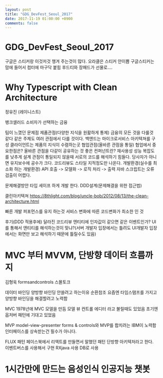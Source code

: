 ```yaml
---
layout: post
title: "GDG_DevFest_Seoul_2017"
date: 2017-11-19 01:00:00 +0900
comments: false
---
```


# GDG_DevFest_Seoul_2017

구글은 스티커랑 이것저것 챙겨 주는것이 많다.
오라클은 스티커 안이쁨 구글스티커는 맘에 들어서 컴터에 마구닥 붙힘
후드티와 장패드가 선물로....

# Why Typescript with Clean Architecture
정유진 (레이니스트)

뱅크샐러드 소비자가 선택하는 금융

팀이 느꼈던 문제점
 제품관점(다양한 지식을 원홣하게 통제)
  금융의 모든 것을 다룰것 같다
  같은 주제도 여러 관점에서 다를 것이다.
  백앤드는 마이크로서비스 아키텍쳐를 구성
  클라이언트는 제품의 지식이 수렴하는곳
협업관점(올바른 관점을 통일)
 협업에서 중요한점은?
  올바른 관점을 다같이 공유하는 것
   좋은 컨퍼넌트란?
    재사용성
    성능
    복잡도를 낮추게 설계
  관점이 통일되지 않을때
   서로의 코드를 해석하기 힘들다.
   당사자가 아니면 유지보수에 공수가 크다.
   코드리뷰도 스타일 지적정도만 나온다.
 개발환경(실수를 최소화 하는 개발환경)
  API 호출 -> 모델화 -> 로직 처리 -> 출력
  자바 스크립트는 오류 검출이 어렵다.

문제해결방안
 타입 세이프 하게 개발 한다.
 DDD설계(문제해결을 위한 접근법)

클린아키텍쳐
 https://8thlight.com/blog/uncle-bob/2012/08/13/the-clean-architecture.html

빠른 개발 퍼포먼스를 유지 하는것
 서비스 변화에 따른 코드변화가 최소한 인 것

후기(DDD 적용후에)
 달라진 코드리뷰
  엔티티에 인자값이 같으면 같은 이벤트인가?
  UI를 통해서 앤티티를 해석하는것이 맞냐?(서버 개발자 입장에서는 틀려도 UI개발자 입장에서는 화면만 보고 해석하기 때문에 틀릴수도 있음)

# MVC 부터 MVVM, 단방향 데이터 흐름까지
김형욱
formsandcontrols 스몰토크

데이터 바인딩
  양방향 바인딩 안쓸려고 하는이유 순환참조
  요즘엔 타임스탬프를 가지고 양방향 바인딩을 해결할려고 노력함

MVC  1978년애 MVC 모델을 만듬
 모델 뷰 컨트롤 에디터 라고 불릴때도 있었음
 초기엔 옵저버 패턴에 기대고 있었음

MVP model-view-presenter
 forms & controls와 MVP를 합치려는 IBM이 노력함
 인터페이스를 상속받는건 필수가 아니다.

FLUX 패턴
 페이스북에서 리액트를 만들면서 말했던 패턴
 단방향 아키텍처라고 한다.
 이벤트버스를 사용해서 구현
 RXjava 사용
 DB로 사용

# 1시간만에 만드는 음성인식 인공지능 챗봇
